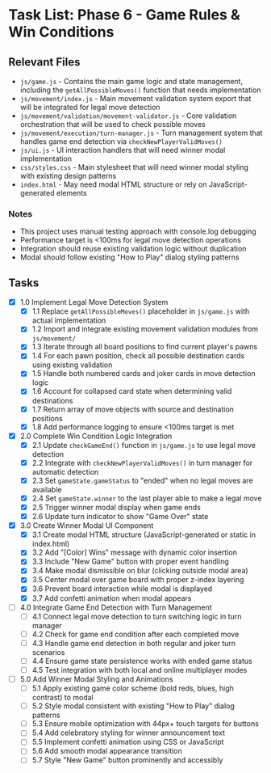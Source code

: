 # Task List: Phase 6 - Game Rules & Win Conditions

## Relevant Files

- `js/game.js` - Contains the main game logic and state management, including the `getAllPossibleMoves()` function that needs implementation
- `js/movement/index.js` - Main movement validation system export that will be integrated for legal move detection
- `js/movement/validation/movement-validator.js` - Core validation orchestration that will be used to check possible moves
- `js/movement/execution/turn-manager.js` - Turn management system that handles game end detection via `checkNewPlayerValidMoves()`
- `js/ui.js` - UI interaction handlers that will need winner modal implementation
- `css/styles.css` - Main stylesheet that will need winner modal styling with existing design patterns
- `index.html` - May need modal HTML structure or rely on JavaScript-generated elements

### Notes

- This project uses manual testing approach with console.log debugging
- Performance target is <100ms for legal move detection operations
- Integration should reuse existing validation logic without duplication
- Modal should follow existing "How to Play" dialog styling patterns

## Tasks

- [x] 1.0 Implement Legal Move Detection System
  - [x] 1.1 Replace `getAllPossibleMoves()` placeholder in `js/game.js` with actual implementation
  - [x] 1.2 Import and integrate existing movement validation modules from `js/movement/`
  - [x] 1.3 Iterate through all board positions to find current player's pawns
  - [x] 1.4 For each pawn position, check all possible destination cards using existing validation
  - [x] 1.5 Handle both numbered cards and joker cards in move detection logic
  - [x] 1.6 Account for collapsed card state when determining valid destinations
  - [x] 1.7 Return array of move objects with source and destination positions
  - [x] 1.8 Add performance logging to ensure <100ms target is met

- [x] 2.0 Complete Win Condition Logic Integration
  - [x] 2.1 Update `checkGameEnd()` function in `js/game.js` to use legal move detection
  - [x] 2.2 Integrate with `checkNewPlayerValidMoves()` in turn manager for automatic detection
  - [x] 2.3 Set `gameState.gameStatus` to "ended" when no legal moves are available
  - [x] 2.4 Set `gameState.winner` to the last player able to make a legal move
  - [x] 2.5 Trigger winner modal display when game ends
  - [x] 2.6 Update turn indicator to show "Game Over" state

- [x] 3.0 Create Winner Modal UI Component
  - [x] 3.1 Create modal HTML structure (JavaScript-generated or static in index.html)
  - [x] 3.2 Add "[Color] Wins" message with dynamic color insertion
  - [x] 3.3 Include "New Game" button with proper event handling
  - [x] 3.4 Make modal dismissible on blur (clicking outside modal area)
  - [x] 3.5 Center modal over game board with proper z-index layering
  - [x] 3.6 Prevent board interaction while modal is displayed
  - [x] 3.7 Add confetti animation when modal appears

- [ ] 4.0 Integrate Game End Detection with Turn Management
  - [ ] 4.1 Connect legal move detection to turn switching logic in turn manager
  - [ ] 4.2 Check for game end condition after each completed move
  - [ ] 4.3 Handle game end detection in both regular and joker turn scenarios  
  - [ ] 4.4 Ensure game state persistence works with ended game status
  - [ ] 4.5 Test integration with both local and online multiplayer modes

- [ ] 5.0 Add Winner Modal Styling and Animations
  - [ ] 5.1 Apply existing game color scheme (bold reds, blues, high contrast) to modal
  - [ ] 5.2 Style modal consistent with existing "How to Play" dialog patterns
  - [ ] 5.3 Ensure mobile optimization with 44px+ touch targets for buttons
  - [ ] 5.4 Add celebratory styling for winner announcement text
  - [ ] 5.5 Implement confetti animation using CSS or JavaScript
  - [ ] 5.6 Add smooth modal appearance transition
  - [ ] 5.7 Style "New Game" button prominently and accessibly